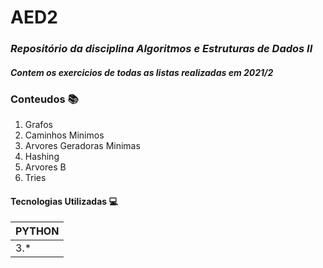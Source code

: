 # __AED2__
### _Repositório da disciplina Algoritmos e Estruturas de Dados II_
#### _Contem os exercicios de todas as listas realizadas em 2021/2_

### Conteudos 📚

1. Grafos
2. Caminhos Minimos
3. Arvores Geradoras Minimas
4. Hashing
5. Arvores B
6. Tries

#### Tecnologias Utilizadas 💻

| PYTHON |
|--------|
| 3.*    |
